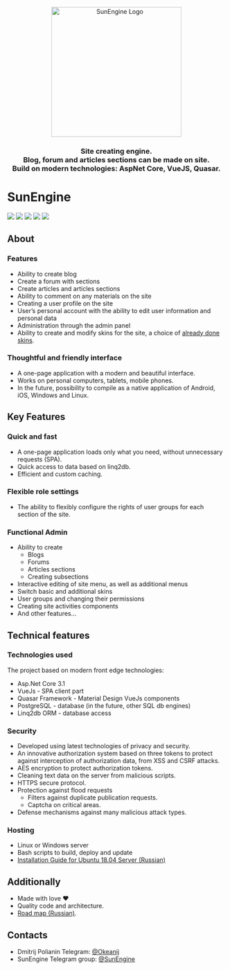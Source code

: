<p align="center">
<img src="https://github.com/sunengine/SunEngine/blob/master/SunEngine.svg" width="300" alt="SunEngine Logo" />
</p>

<h3 align="center">
Site creating engine.<br/>
Blog, forum and articles sections can be made on site.<br/>
Build on modern technologies: AspNet Core, VueJS, Quasar.</h3>

# SunEngine

<a href="#"><img src="https://img.shields.io/static/v1?label=Version&message=v2.3.1&color=green"></a>
<a href="https://sunengine.site"><img src="https://img.shields.io/static/v1?label=Site%20(Ru)&message=sunengine.site&color=yellow"></a>
<a href="https://demo.sunengine.site"><img src="https://img.shields.io/static/v1?label=Demo&message=demo.sunengine.site&color=yellow"></a>
<a href="https://t.me/SunEngine"><img src="https://img.shields.io/static/v1?label=Telegram&message=@SunEngine&color=success"></a>
<a href="README.RU.md"><img src="https://img.shields.io/static/v1?label=Readme&message=Russian&color=informational"></a>

## About
### Features
 - Ability to create blog  
 - Create a forum with sections   
 - Create articles and articles sections  
 - Ability to comment on any materials on the site  
 - Creating a user profile on the site  
 - User’s personal account with the ability to edit user information and personal data  
 - Administration through the admin panel  
 - Ability to create and modify skins for the site, a choice of [already done skins](https://github.com/sunengine/SunEngine.Skins).  

### Thoughtful and friendly interface
 - A one-page application with a modern and beautiful interface.  
 - Works on personal computers, tablets, mobile phones.  
 - In the future, possibility to compile as a native application of Android, iOS, Windows and Linux.  

## Key Features
### Quick and fast
 - A one-page application loads only what you need, without unnecessary requests (SPA).      
 - Quick access to data based on linq2db.   
 - Efficient and custom caching.  

### Flexible role settings
 - The ability to flexibly configure the rights of user groups for each section of the site.  

### Functional Admin
 - Ability to create  
   - Blogs  
   - Forums  
   - Articles sections  
   - Creating subsections  
 - Interactive editing of site menu, as well as additional menus  
 - Switch basic and additional skins  
 - User groups and changing their permissions  
 - Creating site activities components  
 - And other features...  

## Technical features
### Technologies used
The project based on modern front edge technologies:
 - Asp.Net Core 3.1  
 - VueJs - SPA client part  
 - Quasar Framework - Material Design VueJs components  
 - PostgreSQL - database (in the future, other SQL db engines)  
 - Linq2db ORM - database access  
 
### Security
 - Developed using latest technologies of privacy and security.  
 - An innovative authorization system based on three tokens to protect against interception of authorization data, from XSS and CSRF attacks.  
 - AES encryption to protect authorization tokens.  
 - Cleaning text data on the server from malicious scripts.  
 - HTTPS secure protocol.  
 - Protection against flood requests  
   - Filters against duplicate publication requests.  
   - Captcha on critical areas.  
 - Defense mechanisms against many malicious attack types.  

### Hosting
 - Linux or Windows server  
 - Bash scripts to build, deploy and update  
 - [Installation Guide for Ubuntu 18.04 Server (Russian)](https://sunengine.site/install/14)    

## Additionally
 - Made with love ❤  
 - Quality code and architecture.  
 - [Road map (Russian)](https://sunengine.site/texts/roadmap).    

## Contacts
 - Dmitrij Polianin Telegram: [@Okeanij](https://t.me/Okeanij)    
 - SunEngine Telegram group: [@SunEngine](https://t.me/SunEngine)  
